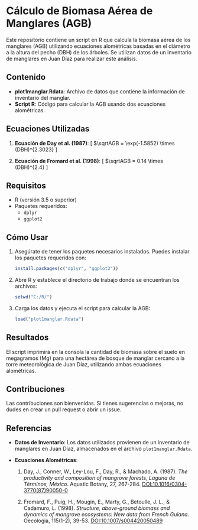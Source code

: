 # Cálculo de Biomasa Aérea de Manglares (AGB)

Este repositorio contiene un script en R que calcula la biomasa aérea de los manglares (AGB) utilizando ecuaciones alométricas basadas en el diámetro a la altura del pecho (DBH) de los árboles. Se utilizan datos de un inventario de manglares en Juan Díaz para realizar este análisis.

## Contenido

- **plot1manglar.Rdata**: Archivo de datos que contiene la información de inventario del manglar.
- **Script R**: Código para calcular la AGB usando dos ecuaciones alométricas.

## Ecuaciones Utilizadas

1. **Ecuación de Day et al. (1987)**:
   \[
   $\sqrtAGB = \exp(-1.5852) \times (DBH)^{2.3023}
   \]

2. **Ecuación de Fromard et al. (1998)**:
   \[
   $\sqrtAGB = 0.14 \times (DBH)^{2.4}
   \]

## Requisitos

- R (versión 3.5 o superior)
- Paquetes requeridos:
  - `dplyr`
  - `ggplot2`

## Cómo Usar

1. Asegúrate de tener los paquetes necesarios instalados. Puedes instalar los paquetes requeridos con:
   ```r
   install.packages(c("dplyr", "ggplot2"))
   ```
2. Abre R y establece el directorio de trabajo donde se encuentran los archivos:
   ```r
   setwd("C:/R/")
   ```
3. Carga los datos y ejecuta el script para calcular la AGB:
   ```r
   load("plot1manglar.Rdata")
   ```
## Resultados
El script imprimirá en la consola la cantidad de biomasa sobre el suelo en megagramos (Mg) para una hectárea de bosque de manglar cercano a la torre meteorológica de Juan Díaz, utilizando ambas ecuaciones alométricas.

## Contribuciones
Las contribuciones son bienvenidas. Si tienes sugerencias o mejoras, no dudes en crear un pull request o abrir un issue.

## Referencias
- **Datos de Inventario**: Los datos utilizados provienen de un inventario de manglares en Juan Díaz, almacenados en el archivo `plot1manglar.Rdata`.

- **Ecuaciones Alométricas**:
  1. Day, J., Conner, W., Ley-Lou, F., Day, R., & Machado, A. (1987). *The productivity and composition of mangrove forests, Laguna de Términos, México*. Aquatic Botany, 27, 267-284. [DOI:10.1016/0304-3770(87)90050-0](https://doi.org/10.1016/0304-3770(87)90050-0)
  
  2. Fromard, F., Puig, H., Mougin, E., Marty, G., Betoulle, J. L., & Cadamuro, L. (1998). *Structure, above-ground biomass and dynamics of mangrove ecosystems: New data from French Guiana*. Oecologia, 115(1-2), 39-53. [DOI:10.1007/s004420050489](https://doi.org/10.1007/s004420050489)
